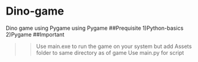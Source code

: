 # Dino-game
Dino game using Pygame using Pygame 
##Prequisite
1)Python-basics 
2)Pygame
##Important 
>> Use main.exe to run the game on your system but add Assets folder to same directory as of game
>> Use main.py for script
